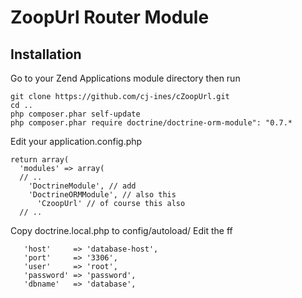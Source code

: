 ZoopUrl Router Module
=================

Installation
------------

Go to your Zend Applications module directory then run

    git clone https://github.com/cj-ines/cZoopUrl.git
    cd ..
    php composer.phar self-update
    php composer.phar require doctrine/doctrine-orm-module": "0.7.*
    
Edit your application.config.php

    return array(
      'modules' => array(
      // ..
        'DoctrineModule', // add
        'DoctrineORMModule', // also this
    	  'CzoopUrl' // of course this also
      // ..

Copy doctrine.local.php to config/autoload/ 
Edit the ff 

       'host'     => 'database-host',
       'port'     => '3306',
       'user'     => 'root',
       'password' => 'password',
       'dbname'   => 'database',
